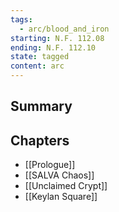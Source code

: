 ```yaml
---
tags:
  - arc/blood_and_iron
starting: N.F. 112.08
ending: N.F. 112.10
state: tagged
content: arc
---
```

## Summary


## Chapters
- [[Prologue]]
- [[SALVA Chaos]]
- [[Unclaimed Crypt]]
- [[Keylan Square]]

